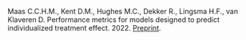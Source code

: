 Maas C.C.H.M., Kent D.M., Hughes M.C., Dekker R., Lingsma H.F., van Klaveren D. Performance metrics for models designed to predict individualized treatment effect. 2022. <a href="https://www.medrxiv.org/content/10.1101/2022.06.14.22276387v1">Preprint</a>.

